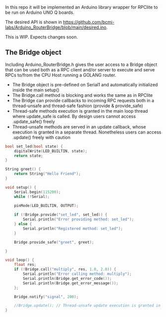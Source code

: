 In this repo it will be implemented an Arduino library wrapper for RPClite to be run on Arduino UNO Q boards.

The desired API is shown in https://github.com/bcmi-labs/Arduino_RouterBridge/blob/main/desired.ino.

This is WIP. Expects changes soon.

## The Bridge object ##

Including Arduino_RouterBridge.h gives the user access to a Bridge object that can be used both as a RPC client and/or server to execute and serve RPCs to/from the CPU Host running a GOLANG router.

- The Bridge object is pre-defined on Serial1 and automatically initialized inside the main setup()
- The Bridge.call method is blocking and works the same as in RPClite
- The Bridge can provide callbacks to incoming RPC requests both in a thread-unsafe and thread-safe fashion (provide & provide_safe)
- Thread-safe methods execution is granted in the main loop thread where update_safe is called. By design users cannot access .update_safe() freely
- Thread-unsafe methods are served in an update callback, whose execution is granted in a separate thread. Nonetheless users can access .update() freely with caution


```cpp
bool set_led(bool state) {
    digitalWrite(LED_BUILTIN, state);
    return state;
}

String greet() {
    return String("Hello Friend");
}

void setup() {
    Serial.begin(115200);
    while (!Serial);
    
    pinMode(LED_BUILTIN, OUTPUT);

    if (!Bridge.provide("set_led", set_led)) {
        Serial.println("Error providing method: set_led");
    } else {
        Serial.println("Registered method: set_led");
    }

    Bridge.provide_safe("greet", greet);

}

void loop() {
    float res;
    if (!Bridge.call("multiply", res, 1.0, 2.0)) {
        Serial.println("Error calling method: multiply");
        Serial.println(Bridge.get_error_code());
        Serial.println(Bridge.get_error_message());
    };

    Bridge.notify("signal", 200);

    //Bridge.update(); // Thread-unsafe update execution is granted in its own thread. It can be called manually with caution
}
```
